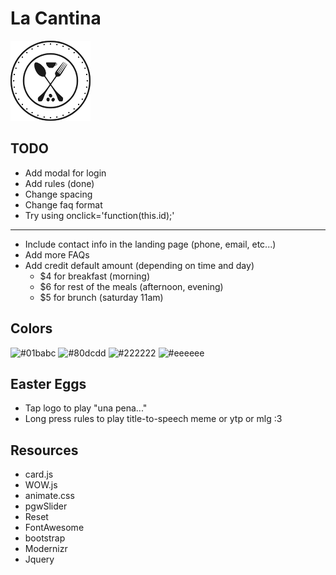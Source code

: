 # La Cantina

![logo](resources/logo-black.png)

## TODO

- Add modal for login
- Add rules (done)
- Change spacing
- Change faq format
- Try using onclick='function(this.id);'
--------------------------------------------------------------------------------
- Include contact info in the landing page (phone, email, etc...)
- Add more FAQs
- Add credit default amount (depending on time and day)
  - $4 for breakfast (morning)
  - $6 for rest of the meals (afternoon, evening)
  - $5 for brunch (saturday 11am)

## Colors

![#01babc](http://via.placeholder.com/150/01babc/000000?text=action)
![#80dcdd](http://via.placeholder.com/150/80dcdd/000000?text=highlight)
![#222222](http://via.placeholder.com/150/222222/ffffff?text=darkish)
![#eeeeee](http://via.placeholder.com/150/eeeeee/000000?text=lightish)

## Easter Eggs

- Tap logo to play "una pena..."
- Long press rules to play title-to-speech meme or ytp or mlg :3

## Resources

- card.js
- WOW.js
- animate.css
- pgwSlider
- Reset
- FontAwesome
- bootstrap
- Modernizr
- Jquery
